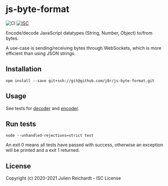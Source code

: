 # js-byte-format

![CI](https://github.com/j8r/js-byte-format/workflows/CI/badge.svg)
[![ISC](https://img.shields.io/badge/License-ISC-blue.svg?style=flat-square)](https://en.wikipedia.org/wiki/ISC_license)

Encode/decode JavaScript datatypes (String, Number, Object) to/from bytes.

A use-case is sending/receiving bytes through WebSockets, which is more efficient than using JSON strings.

## Installation

`npm install --save git+ssh://git@github.com/j8r/js-byte-format.git`

## Usage

See tests for [decoder](test/decoder_test.js) and [encoder](test/encoder_test.js).

## Run tests

`node --unhandled-rejections=strict test`

An exit 0 means all tests have passed with success, otherwise an exception will be printed and a exit 1 returned.

## License

Copyright (c) 2020-2021 Julien Reichardt - ISC License
